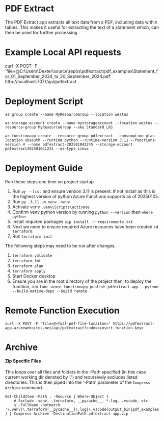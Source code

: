 # PDF Extract
The PDF Extract app extracts all text data from a PDF, including data within tables.  This makes it useful for extracting the text of a statement which, can then be used for further processing.

# Example Local API requests
curl -X POST -F 'file=@C:\Users\Dexter\source\repos\pdfextract\pdf_examples\Statement_for_01_September_2024_to_30_September_2024.pdf' http://localhost:7071/api/pdfextract

# Deployment Script
``` 
az group create --name MyResourceGroup --location westus

az storage account create --name mystorageaccount --location westus --resource-group MyResourceGroup --sku Standard_LRS

az functionapp create --resource-group pdfextract --consumption-plan-location uksouth --runtime python --runtime-version 3.11 --functions-version 4 --name pdfextract-202501042245 --storage-account pdfextract202501041224 --os-type Linux
```

# Deployment Guide

Run these steps one time on project startup

1. Run `py --list` and ensure version 3.11 is present.  If not install as this is the highest version of python Azure Functions supports as of 20250105.
1. Run `py -3.11 -m venv .venv`
1. Activate venv `.venv\Scripts\activate`
1. Confirm venv python version by running `python --version` then `where python`
1. Install required packages `pip install -r requirements.txt`
1. Next we need to ensure required Azure resources have been created `cd terraform`
1. Run `terraform init`

The following steps may need to be run after changes.

1. `terraform validate`
1. `terraform fmt`
1. `terraform plan`
1. `terraform apply`
1. Start Docker desktop
1. Ensure you are in the root directory of the project then, to deploy the function, run `func azure functionapp publish pdfextract-app --python --build-native-deps --build remote`


# Remote Function Execution

`curl -X POST -F 'file=@<full-pdf-file-locaiton>' https://pdfextract-app.azurewebsites.net/api/pdfextract?code=<insert-function-key>`

# Archive

#### Zip Specific Files

This loops over all files and folders in the -Path specified (in this case current working dir denoted by '.') and recursively excludes listed directories.  This is then piped into the '-Path' parameter of the `Compress-Archive` command.

```
Get-ChildItem -Path . -Recurse | Where-Object {
    # Exclude .venv, .terraform, __pycache__, *.log, .vscode, etc.
    $_.FullName -notmatch '\.venv|\.terraform|__pycache__|\.log|\.vscode|output_bin|pdf_examples|terraform'
} | Compress-Archive -DestinationPath pdfextract-app.zip
```